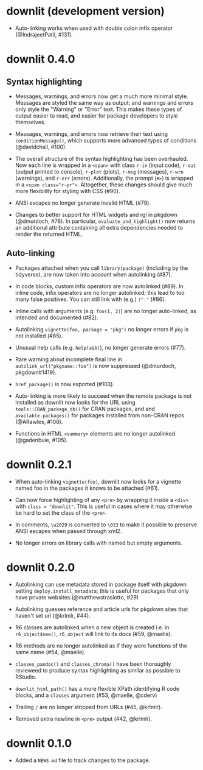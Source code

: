 # downlit (development version)

* Auto-linking works when used with double colon infix operator 
  (@IndrajeetPatil, #131).

# downlit 0.4.0

## Syntax highlighting

* Messages, warnings, and errors now get a much more minimal style. 
  Messages are styled the same way as output; and warnings and errors
  only style the "Warning" or "Error" text. This makes these types of
  output easier to read, and easier for package developers to style
  themselves.

* Messages, warnings, and errors now retrieve their text using
  `conditionMessage()`, which supports more advanced types of conditions
  (@davidchall, #100).

* The overall structure of the syntax highlighting has been overhauled.
  Now each line is wrapped in a `<span>` with class `r-in` (input code),
  `r-out` (output printed to console), `r-plot` (plots), `r-msg` (messages), 
  `r-wrn` (warnings), and `r-err` (errors). Additionally, the prompt (`#>`)
  is wrapped in a `<span class="r-pr">`. Altogether, these changes
  should give much more flexibility for styling with CSS (#90).

* ANSI escapes no longer generate invalid HTML (#79).

* Changes to better support for HTML widgets and rgl in pkgdown 
  (@dmurdoch, #78). In particular, `evaluate_and_highlight()` now returns
  an additional attribute containing all extra dependencies needed to render
  the returned HTML.

## Auto-linking

* Packages attached when you call `library(package)` (including by the 
  tidyverse), are now taken into account when autolinking (#87).

* In code blocks, custom infix operators are now autolinked (#89).
  In inline code, infix operators are no longer autolinked; this lead to too
  many false positives. You can still link with (e.g.) `?"-"` (#86).

* Inline calls with arguments (e.g. `foo(1, 2)`) are no longer auto-linked,
  as intended and documented (#82).

* Autolinking `vignette(foo, package = "pkg")` no longer errors if `pkg` is not 
  installed (#85).

* Unusual help calls (e.g. `help(a$b)`), no longer generate errors (#77).

* Rare warning about incomplete final line in `autolink_url("pkgname::foo")`
  is now suppressed (@dmurdoch, pkgdown#1419).

* `href_package()` is now exported (#103).

* Auto-linking is more likely to succeed when the remote package is not 
  installed as downlit now looks for the URL using `tools::CRAN_package_db()`
  for CRAN packages, and and `available.packages()` for packages installed 
  from non-CRAN repos (@ARawles, #108).
  
* Functions in HTML `<summary>` elements are no longer autolinked 
  (@gadenbuie, #105).

# downlit 0.2.1

* When auto-linking `vignette(foo)`, downlit now looks for a vignette named
  foo in the packages it knows to be attached (#61).

* Can now force highlighting of any `<pre>` by wrapping it inside a `<div>`
  with `class = "downlit"`. This is useful in cases where it may otherwise
  be hard to set the class of the `<pre>`.

* In comments, `\u2029` is converted to `\033` to make it possible to preserve
  ANSI escapes when passed through xml2.

* No longer errors on library calls with named but empty arguments.

# downlit 0.2.0

* Autolinking can use metadata stored in package itself with pkgdown setting
  `deploy.install_metadata`; this is useful for packages that only have 
  private websites (@matthewstrasiotto, #29)

* Autolinking guesses reference and article urls for pkgdown sites that haven't
  set url (@krlmlr, #44).

* R6 classes are autolinked when a new object is created i.e. in 
  `r6_object$new()`, `r6_object` will link to its docs (#59, @maelle). 

* R6 methods are no longer autolinked as if they were functions of the same 
  name (#54, @maelle).

* `classes_pandoc()` and `classes_chroma()` have been thoroughly revieweed to
  produce syntax highlighting as similar as possible to RStudio.

* `downlit_html_path()` has a more flexible XPath identifying R code blocks, 
  and a `classes` argument (#53, @maelle, @cderv)

* Trailing `/` are no longer stripped from URLs (#45, @krlmlr).

* Removed extra newline in `<pre>` output (#42, @krlmlr).

# downlit 0.1.0

* Added a `NEWS.md` file to track changes to the package.
